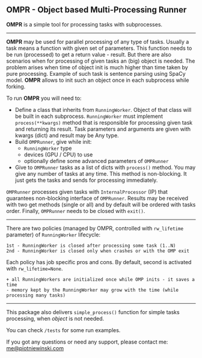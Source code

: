 ## OMPR - Object based Multi-Processing Runner

**OMPR** is a simple tool for processing tasks with subprocesses.

------------

**OMPR** may be used for parallel processing of any type of tasks.
Usually a task means a function with given set of parameters. This function needs to be run (processed) to get
a return value - result. But there are also scenarios when for processing of given tasks an (big) object is needed.
The problem arises when time of object init is much higher than time taken by pure processing.
Example of such task is sentence parsing using SpaCy model.
**OMPR** allows to init such an object once in each subprocess while forking.

To run **OMPR** you will need to:
- Define a class that inherits from `RunningWorker`. Object of that class will be built in each subprocess.
`RunningWorker` must implement `process(**kwargs)` method that is responsible for processing given task and returning
its result. Task parameters and arguments are given with kwargs (dict) and result may be Any type.
- Build `OMPRunner`, give while init:
  - `RunningWorker` type
  - devices (GPU / CPU) to use
  - optionally define some advanced parameters of `OMPRunner`
- Give to `OMPRunner` tasks as a list of dicts with `process()` method. You may give any number of tasks at
any time. This method is non-blocking. It just gets the tasks and sends for processing immediately.

`OMPRunner` processes given tasks with `InternalProcessor` (IP) that guarantees non-blocking interface of `OMPRunner`.
Results may be received with two get methods (single or all) and by default will be ordered with tasks order.
Finally, `OMPRunner` needs to be closed with `exit()`.

------------

There are two policies (managed by OMPR, controlled with `rw_lifetime` parameter) of `RunningWorker` lifecycle:
    
    1st - RunningWorker is closed after processing some task (1..N)
    2nd - RunningWorker is closed only when crashes or with the OMP exit

Each policy has job specific pros and cons. By default, second is activated with `rw_lifetime=None`.
    
    + all RunningWorkers are initialized once while OMP inits - it saves a time
    - memory kept by the RunningWorker may grow with the time (while processing many tasks)

------------

This package also delivers `simple_process()` function for simple tasks processing, when *object* is not needed.

You can check `/tests` for some run examples.

If you got any questions or need any support, please contact me:  me@piotniewinski.com
